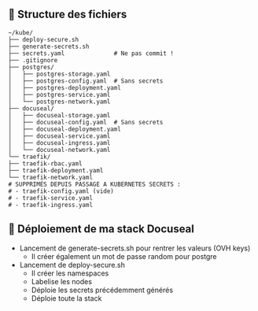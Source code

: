## 📁 Structure des fichiers

```
~/kube/
├── deploy-secure.sh
├── generate-secrets.sh
├── secrets.yaml              # Ne pas commit !
├── .gitignore
├── postgres/
│   ├── postgres-storage.yaml
│   ├── postgres-config.yaml  # Sans secrets
│   ├── postgres-deployment.yaml
│   ├── postgres-service.yaml
│   └── postgres-network.yaml
├── docuseal/
│   ├── docuseal-storage.yaml
│   ├── docuseal-config.yaml  # Sans secrets
│   ├── docuseal-deployment.yaml
│   ├── docuseal-service.yaml
│   ├── docuseal-ingress.yaml
│   └── docuseal-network.yaml
└── traefik/
├── traefik-rbac.yaml
├── traefik-deployment.yaml  
└── traefik-network.yaml     
# SUPPRIMÉS DEPUIS PASSAGE A KUBERNETES SECRETS :
# - traefik-config.yaml (vide)
# - traefik-service.yaml
# - traefik-ingress.yaml
```

## 🚀 Déploiement de ma stack Docuseal
* Lancement de generate-secrets.sh pour rentrer les valeurs (OVH keys)
  * Il créer également un mot de passe random pour postgre
* Lancement de deploy-secure.sh
  * Il créer les namespaces
  * Labelise les nodes
  * Déploie les secrets précédemment générés
  * Déploie toute la stack
